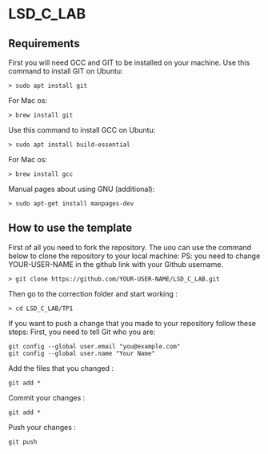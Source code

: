 # LSD_C_LAB

## Requirements
First you will need GCC and GIT to be installed on your machine.
Use this command to install GIT on Ubuntu:
```shell
> sudo apt install git
```
For Mac os:
```shell
> brew install git
```
Use this command to install GCC on Ubuntu:
```shell
> sudo apt install build-essential
```
For Mac os:
```shell
> brew install gcc
```
Manual pages about using GNU (additional):
```shell
> sudo apt-get install manpages-dev
```
## How to use the template
First of all you need to fork the repository.
The uou can use the command below to clone the repository to your local machine:
PS: you need to change YOUR-USER-NAME in the github link with your Github username.
```shell
> git clone https://github.com/YOUR-USER-NAME/LSD_C_LAB.git
```
Then go to the correction folder and start working :
```shell
> cd LSD_C_LAB/TP1
```
If you want to push a change that you made to your repository follow these steps:
First, you need to tell Git who you are:

```shell
git config --global user.email "you@example.com"
git config --global user.name "Your Name"
```
Add the files that you changed :
```shell
git add *
```
Commit your changes :
```shell
git add *
```
Push your changes :
```shell
git push
```
